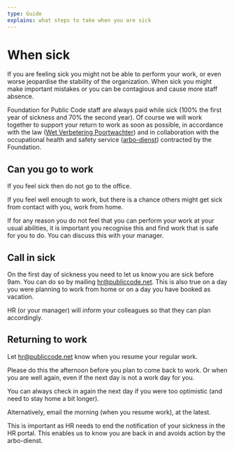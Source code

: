 ```yaml
---
type: Guide
explains: what steps to take when you are sick
---
```


# When sick

If you are feeling sick you might not be able to perform your work, or even worse jeopardise the stability of the organization.
When sick you might make important mistakes or you can be contagious and cause more staff absence.

Foundation for Public Code staff are always paid while sick (100% the first year of sickness and 70% the second year).
Of course we will work together to support your return to work as soon as possible, in accordance with the law ([Wet Verbetering Poortwachter](https://www.arboportaal.nl/onderwerpen/wet-verbetering-poortwachter)) and in collaboration with the occupational health and safety service ([arbo-dienst](https://nl.wikipedia.org/wiki/Arbodienst)) contracted by the Foundation.

## Can you go to work

If you feel sick then do not go to the office.

If you feel well enough to work, but there is a chance others might get sick from contact with you, work from home.

If for any reason you do not feel that you can perform your work at your usual abilities, it is important you recognise this and find work that is safe for you to do. You can discuss this with your manager.

## Call in sick

On the first day of sickness you need to let us know you are sick before 9am. You can do so by mailing <hr@publiccode.net>. 
This is also true on a day you were planning to work from home or on a day you have booked as vacation.

HR (or your manager) will inform your colleagues so that they can plan accordingly.

## Returning to work

Let <hr@publiccode.net> know when you resume your regular work.

Please do this the afternoon before you plan to come back to work. Or when you are well again, even if the next day is not a work day for you.

You can always check in again the next day if you were too optimistic (and need to stay home a bit longer).

Alternatively, email the morning (when you resume work), at the latest.

This is important as HR needs to end the notification of your sickness in the HR portal. This enables us to know you are back in and avoids action by the arbo-dienst.
